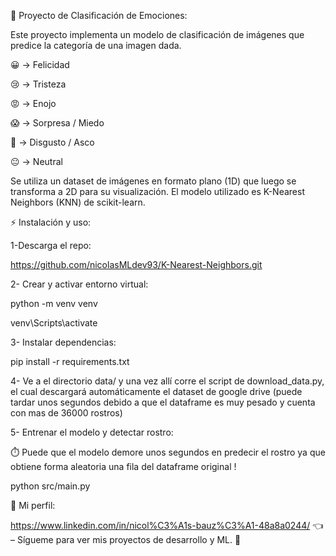 🤬 Proyecto de Clasificación de Emociones:

Este proyecto implementa un modelo de clasificación de imágenes que predice la categoría de una imagen dada.

😀 → Felicidad

😢 → Tristeza

😡 → Enojo

😱 → Sorpresa / Miedo

🤢 → Disgusto / Asco

😐 → Neutral

Se utiliza un dataset de imágenes en formato plano (1D) que luego se transforma a 2D para su visualización.
El modelo utilizado es K-Nearest Neighbors (KNN) de scikit-learn.

⚡ Instalación y uso:

1-Descarga el repo:

https://github.com/nicolasMLdev93/K-Nearest-Neighbors.git

2- Crear y activar entorno virtual:

python -m venv venv

venv\Scripts\activate

3- Instalar dependencias:

pip install -r requirements.txt

4- Ve a el directorio data/ y una vez allí corre el script de download_data.py, el cual descargará automáticamente 
el dataset de google drive (puede tardar unos segundos debido a que el dataframe es muy pesado y cuenta con mas de 36000 rostros)

5- Entrenar el modelo y detectar rostro:

⏱️ Puede que el modelo demore unos segundos en predecir el rostro ya que obtiene forma aleatoria una fila del dataframe original !

python src/main.py


🧑 Mi perfil:

https://www.linkedin.com/in/nicol%C3%A1s-bauz%C3%A1-48a8a0244/ 👈 – Sígueme para ver mis proyectos de desarrollo y ML. 🚀

